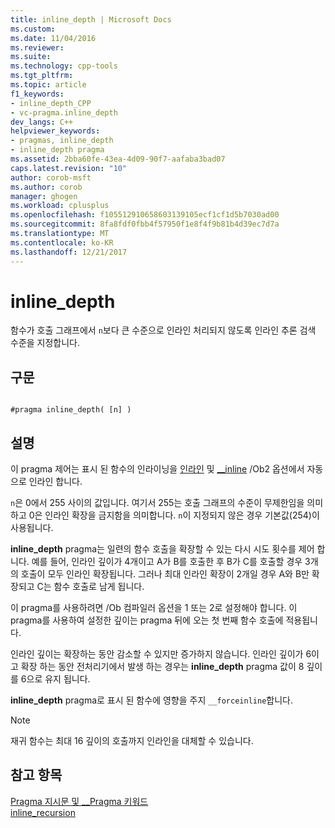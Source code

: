 ```yaml
---
title: inline_depth | Microsoft Docs
ms.custom: 
ms.date: 11/04/2016
ms.reviewer: 
ms.suite: 
ms.technology: cpp-tools
ms.tgt_pltfrm: 
ms.topic: article
f1_keywords:
- inline_depth_CPP
- vc-pragma.inline_depth
dev_langs: C++
helpviewer_keywords:
- pragmas, inline_depth
- inline_depth pragma
ms.assetid: 2bba60fe-43ea-4d09-90f7-aafaba3bad07
caps.latest.revision: "10"
author: corob-msft
ms.author: corob
manager: ghogen
ms.workload: cplusplus
ms.openlocfilehash: f105512910658603139105ecf1cf1d5b7030ad00
ms.sourcegitcommit: 8fa8fdf0fbb4f57950f1e8f4f9b81b4d39ec7d7a
ms.translationtype: MT
ms.contentlocale: ko-KR
ms.lasthandoff: 12/21/2017
---
```

# <a name="inlinedepth"></a>inline_depth
함수가 호출 그래프에서 `n`보다 큰 수준으로 인라인 처리되지 않도록 인라인 추론 검색 수준을 지정합니다.  
  
## <a name="syntax"></a>구문  
  
```  
  
#pragma inline_depth( [n] )  
```  
  
## <a name="remarks"></a>설명  
 이 pragma 제어는 표시 된 함수의 인라이닝을 [인라인](../cpp/inline-functions-cpp.md) 및 [__inline](../cpp/inline-functions-cpp.md) /Ob2 옵션에서 자동으로 인라인 합니다.  
  
 `n`은 0에서 255 사이의 값입니다. 여기서 255는 호출 그래프의 수준이 무제한임을 의미하고 0은 인라인 확장을 금지함을 의미합니다.  `n`이 지정되지 않은 경우 기본값(254)이 사용됩니다.  
  
 **inline_depth** pragma는 일련의 함수 호출을 확장할 수 있는 다시 시도 횟수를 제어 합니다. 예를 들어, 인라인 깊이가 4개이고 A가 B를 호출한 후 B가 C를 호출할 경우 3개의 호출이 모두 인라인 확장됩니다. 그러나 최대 인라인 확장이 2개일 경우 A와 B만 확장되고 C는 함수 호출로 남게 됩니다.  
  
 이 pragma를 사용하려면 /Ob 컴파일러 옵션을 1 또는 2로 설정해야 합니다. 이 pragma를 사용하여 설정한 깊이는 pragma 뒤에 오는 첫 번째 함수 호출에 적용됩니다.  
  
 인라인 깊이는 확장하는 동안 감소할 수 있지만 증가하지 않습니다. 인라인 깊이가 6이 고 확장 하는 동안 전처리기에서 발생 하는 경우는 **inline_depth** pragma 값이 8 깊이를 6으로 유지 됩니다.  
  
 **inline_depth** pragma로 표시 된 함수에 영향을 주지 `__forceinline`합니다.  
  
> [!NOTE]
>  재귀 함수는 최대 16 깊이의 호출까지 인라인을 대체할 수 있습니다.  
  
## <a name="see-also"></a>참고 항목  
 [Pragma 지시문 및 __Pragma 키워드](../preprocessor/pragma-directives-and-the-pragma-keyword.md)   
 [inline_recursion](../preprocessor/inline-recursion.md)